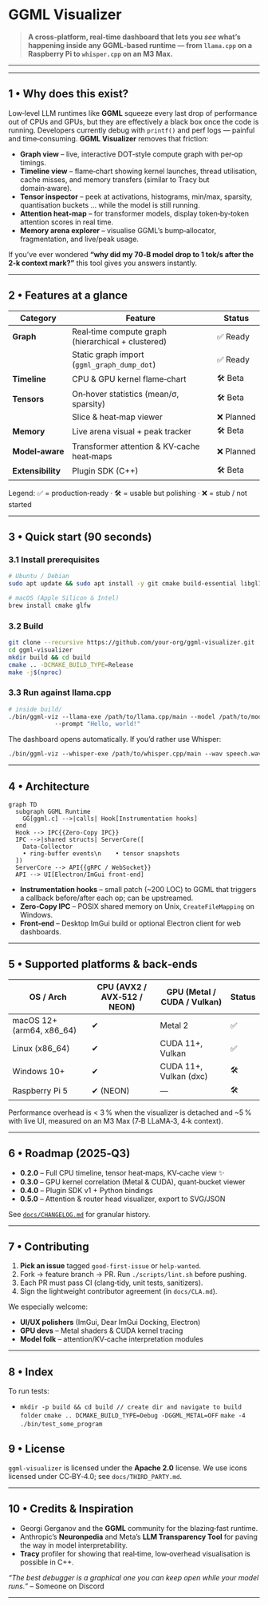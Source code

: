 # GGML Visualizer

> **A cross‑platform, real‑time dashboard that lets you *****see***** whatʼs happening inside any GGML‑based runtime — from **`llama.cpp`** on a Raspberry Pi to **`whisper.cpp`** on an M3 Max.**

---

&#x20;&#x20;

---

## 1 • Why does this exist?

Low‑level LLM runtimes like **GGML** squeeze every last drop of performance out of CPUs and GPUs, but they are effectively a black box once the code is running.  Developers currently debug with `printf()` and perf logs — painful and time‑consuming. **GGML Visualizer** removes that friction:

- **Graph view** – live, interactive DOT‑style compute graph with per‑op timings.
- **Timeline view** – flame‑chart showing kernel launches, thread utilisation, cache misses, and memory transfers (similar to Tracy but domain‑aware).
- **Tensor inspector** – peek at activations, histograms, min/max, sparsity, quantisation buckets … while the model is still running.
- **Attention heat‑map** – for transformer models, display token‑by‑token attention scores in real time.
- **Memory arena explorer** – visualise GGMLʼs bump‑allocator, fragmentation, and live/peak usage.

If youʼve ever wondered **“why did my 70‑B model drop to 1 tok/s after the 2‑k context mark?”** this tool gives you answers instantly.

---

## 2 • Features at a glance

| Category          | Feature                                            | Status    |
| ----------------- | -------------------------------------------------- | --------- |
| **Graph**         | Real‑time compute graph (hierarchical + clustered) | ✅ Ready   |
|                   | Static graph import (`ggml_graph_dump_dot`)        | ✅ Ready   |
| **Timeline**      | CPU & GPU kernel flame‑chart                       | 🛠 Beta   |
| **Tensors**       | On‑hover statistics (mean/σ, sparsity)             | 🛠 Beta   |
|                   | Slice & heat‑map viewer                            | ❌ Planned |
| **Memory**        | Live arena visual + peak tracker                   | 🛠 Beta   |
| **Model‑aware**   | Transformer attention & KV‑cache heat‑maps         | ❌ Planned |
| **Extensibility** | Plugin SDK (C++)                                   | 🛠 Beta   |

Legend: ✅ = production‑ready · 🛠 = usable but polishing · ❌ = stub / not started

---

## 3 • Quick start (90 seconds)

### 3.1 Install prerequisites

```bash
# Ubuntu / Debian
sudo apt update && sudo apt install -y git cmake build-essential libgl1-mesa-dev libxinerama-dev libxcursor-dev libxi-dev libxrandr-dev

# macOS (Apple Silicon & Intel)
brew install cmake glfw
```

### 3.2 Build

```bash
git clone --recursive https://github.com/your‑org/ggml‑visualizer.git
cd ggml‑visualizer
mkdir build && cd build
cmake .. -DCMAKE_BUILD_TYPE=Release
make -j$(nproc)
```

### 3.3 Run against llama.cpp

```bash
# inside build/
./bin/ggml‑viz ‑‑llama‑exe /path/to/llama.cpp/main ‑‑model /path/to/model.gguf \
             ‑‑prompt "Hello, world!"
```

The dashboard opens automatically.  If youʼd rather use Whisper:

```bash
./bin/ggml‑viz ‑‑whisper‑exe /path/to/whisper.cpp/main ‑‑wav speech.wav
```

---

## 4 • Architecture

```mermaid
graph TD
  subgraph GGML Runtime
    GG[ggml.c] -->|calls| Hook[Instrumentation hooks]
  end
  Hook --> IPC{{Zero‑Copy IPC}}
  IPC -->|shared structs| ServerCore([
    Data‑Collector
    • ring‑buffer events\n    • tensor snapshots
  ])
  ServerCore --> API{{gRPC / WebSocket}}
  API --> UI[Electron/ImGui front‑end]
```

- **Instrumentation hooks** – small patch (\~200 LOC) to GGML that triggers a callback before/after each op; can be upstreamed.
- **Zero‑Copy IPC** – POSIX shared memory on Unix, `CreateFileMapping` on Windows.
- **Front‑end** – Desktop ImGui build or optional Electron client for web dashboards.

---

## 5 • Supported platforms & back‑ends

| OS / Arch                  | CPU (AVX2 / AVX‑512 / NEON) | GPU (Metal / CUDA / Vulkan) | Status |
| -------------------------- | --------------------------- | --------------------------- | ------ |
| macOS 12+ (arm64, x86\_64) | ✔︎                          | Metal 2                     | ✅      |
| Linux (x86\_64)            | ✔︎                          | CUDA 11+, Vulkan            | ✅      |
| Windows 10+                | ✔︎                          | CUDA 11+, Vulkan (dxc)      | 🛠     |
| Raspberry Pi 5             | ✔︎ (NEON)                   | —                           | 🛠     |

Performance overhead is < 3 % when the visualizer is detached and \~5 % with live UI, measured on an M3 Max (7‑B LLaMA‑3, 4‑k context).

---

## 6 • Roadmap (2025‑Q3)

- **0.2.0** – Full CPU timeline, tensor heat‑maps, KV‑cache view ✨
- **0.3.0** – GPU kernel correlation (Metal & CUDA), quant‑bucket viewer
- **0.4.0** – Plugin SDK v1 + Python bindings
- **0.5.0** – Attention & router head visualizer, export to SVG/JSON

See [`docs/CHANGELOG.md`](docs/CHANGELOG.md) for granular history.

---

## 7 • Contributing

1. **Pick an issue** tagged `good‑first‑issue` or `help‑wanted`.
2. Fork → feature branch → PR. Run `./scripts/lint.sh` before pushing.
3. Each PR must pass CI (clang‑tidy, unit tests, sanitizers).
4. Sign the lightweight contributor agreement (in `docs/CLA.md`).

We especially welcome:

- **UI/UX polishers** (ImGui, Dear ImGui Docking, Electron)
- **GPU devs** – Metal shaders & CUDA kernel tracing
- **Model folk** – attention/KV‑cache interpretation modules

---

## 8 • Index
To run tests:
- `mkdir -p build && cd build // create dir and navigate to build folder`
  `cmake .. DCMAKE_BUILD_TYPE=Debug -DGGML_METAL=OFF`
  `make -4`
  `./bin/test_some_program`

## 9 • License

`ggml‑visualizer` is licensed under the **Apache 2.0** license.  We use icons licensed under CC‑BY‑4.0; see `docs/THIRD_PARTY.md`.

---

## 10 • Credits & Inspiration

- Georgi Gerganov and the **GGML** community for the blazing‑fast runtime.
- Anthropicʼs **Neuronpedia** and Metaʼs **LLM Transparency Tool** for paving the way in model interpretability.
- **Tracy** profiler for showing that real‑time, low‑overhead visualisation is possible in C++.

*“The best debugger is a graphical one you can keep open while your model runs.”* – Someone on Discord

---
